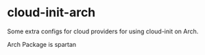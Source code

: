 cloud-init-arch
===============

Some extra configs for cloud providers for using cloud-init on Arch.

Arch Package is spartan
